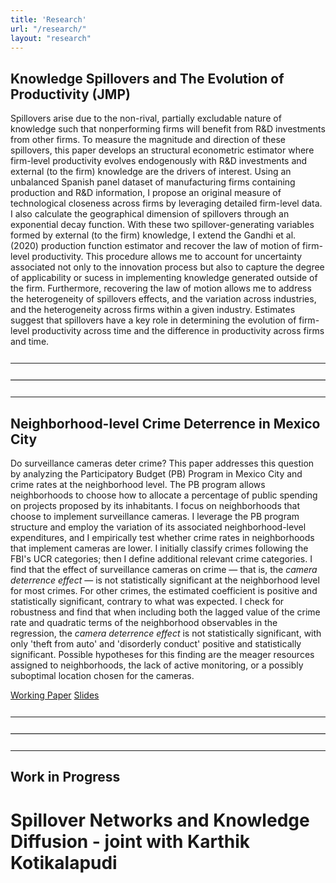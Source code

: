 ```yaml
---
title: 'Research'
url: "/research/"
layout: "research"
---
```



## Knowledge Spillovers and The Evolution of Productivity (JMP)

Spillovers arise due to the non-rival, partially excludable nature of knowledge such that nonperforming firms will benefit from R&D investments from other firms. To measure the magnitude and direction of these spillovers, this paper develops an structural econometric estimator where firm-level productivity evolves endogenously with R&D investments and external (to the firm) knowledge are the drivers of interest. Using an unbalanced Spanish panel dataset of manufacturing firms containing production and R&D information, I propose an original measure of technological closeness across firms by leveraging detailed firm-level data. I also calculate the geographical dimension of spillovers through an exponential decay function. With these two spillover-generating variables formed by external (to the firm) knowledge, I extend the Gandhi et al. (2020) production function estimator and recover the law of motion of firm-level productivity. This procedure allows me to account for uncertainty associated not only to the innovation process but also to capture the degree of applicability or sucess in implementing knowledge generated outside of the firm. Furthermore, recovering the law of motion allows me to address the heterogeneity of spillovers effects, and the variation across industries, and the heterogeneity across firms within a given industry. Estimates suggest that spillovers have a key role in determining the evolution of firm-level productivity across time and the difference in productivity across firms and time.


<hr style="margin-top: 25px; margin-bottom: 20px; border: none; border-top: 1px solid white;">
<hr style="margin-top: 25px; margin-bottom: 20px; border: none; border-top: 1px solid lightgray;">
<hr style="margin-top: 25px; margin-bottom: 20px; border: none; border-top: 1px solid white;">


## Neighborhood-level Crime Deterrence in Mexico City

Do surveillance cameras deter crime? This paper addresses this question by analyzing the Participatory Budget (PB) Program in Mexico City and crime rates at the neighborhood level. The PB program allows neighborhoods to choose how to allocate a percentage of public spending on projects proposed by its inhabitants. I focus on neighborhoods that choose to implement surveillance cameras. I leverage the PB program structure and employ the variation of its associated neighborhood-level expenditures, and I empirically test whether crime rates in neighborhoods that implement cameras are lower. I initially classify crimes following the FBI's UCR categories; then I define additional relevant crime categories. I find that the effect of surveillance cameras on crime — that is, the _camera deterrence effect_ — is not statistically significant at the neighborhood level for most crimes. For other crimes, the estimated coefficient is positive and statistically significant, contrary to what was expected. I check for robustness and find that when including both the lagged value of the crime rate and quadratic terms of the neighborhood observables in the regression, the _camera deterrence effect_ is not statistically significant, with only 'theft from auto' and 'disorderly conduct' positive and statistically significant. Possible hypotheses for this finding are the meager resources assigned to neighborhoods, the lack of active monitoring, or a possibly suboptimal location chosen for the cameras.

[Working Paper](/research/Neighborhood_level_crime_deterrence_FJHM_Sept2024.pdf) [Slides](/research/Neighborhood_level_crime_deterrence_FJHM_Seminar_FJMH.pdf)

<hr style="margin-top: 25px; margin-bottom: 20px; border: none; border-top: 1px solid white;">
<hr style="margin-top: 25px; margin-bottom: 20px; border: none; border-top: 1px solid lightgray;">
<hr style="margin-top: 25px; margin-bottom: 20px; border: none; border-top: 1px solid white;">

## Work in Progress

# Spillover Networks and Knowledge Diffusion - joint with Karthik Kotikalapudi